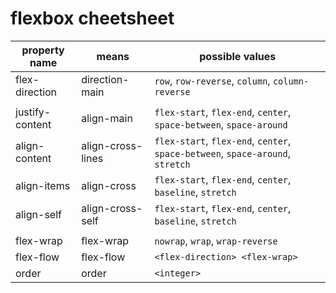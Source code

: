 # flexbox cheetsheet

| property name   | means             | possible values                                                                |
|-----------------|-------------------|--------------------------------------------------------------------------------|
| flex-direction  | direction-main    | `row`, `row-reverse`, `column`, `column-reverse`                               |
|                 |                   |                                                                                |
| justify-content | align-main        | `flex-start`, `flex-end`, `center`, `space-between`, `space-around`            |
| align-content   | align-cross-lines | `flex-start`, `flex-end`, `center`, `space-between`, `space-around`, `stretch` |
| align-items     | align-cross       | `flex-start`, `flex-end`, `center`, `baseline`, `stretch`                      |
| align-self      | align-cross-self  | `flex-start`, `flex-end`, `center`, `baseline`, `stretch`                      |
|                 |                   |                                                                                |
| flex-wrap       | flex-wrap         | `nowrap`, `wrap`, `wrap-reverse`                                               |
| flex-flow       | flex-flow         | `<flex-direction> <flex-wrap>`                                                 |
| order           | order             | `<integer>`                                                                    |
